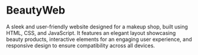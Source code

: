 # BeautyWeb
A sleek and user-friendly website designed for a makeup shop, built using HTML, CSS, and JavaScript. It features an elegant layout showcasing beauty products, interactive elements for an engaging user experience, and responsive design to ensure compatibility across all devices. 
